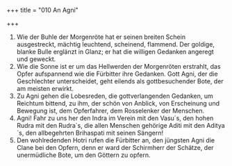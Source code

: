 +++
title = "010 An Agni"

+++


1.	Wie der Buhle der Morgenröte hat er seinen breiten Schein ausgestreckt, mächtig leuchtend, scheinend, flammend. Der goldige, blanke Bulle erglänzt in Glanz; er hat die willigen Gedanken angeregt und geweckt.
2.	Wie die Sonne ist er um das Hellwerden der Morgenröten erstrahlt, das Opfer aufspannend wie die Fürbitter ihre Gedanken. Gott Agni, der die Geschlechter unterscheidet, geht eilends als gottbesuchender Bote, der am meisten erwirkt.
3.	Zu Agni gehen die Lobesreden, die gottverlangenden Gedanken, um Reichtum bittend, zu ihm, der schön von Anblick, von Erscheinung und Bewegung ist, dem Opferfahrer, dem Rosselenker der Menschen.
4.	Agni! Fahr zu uns her den Indra im Verein mit den Vasu´s, den hohen Rudra mit den Rudra´s, die allen Menschen gehörige Aditi mit den Aditya´s, den allbegehrten Brihaspati mit seinen Sängern!
5.	Den wohlredenden Hotri rufen die Fürbitter an, den jüngsten Agni die Clane bei den Opfern, denn er ward der Schirmherr der Schätze, der unermüdliche Bote, um den Göttern zu opfern.

